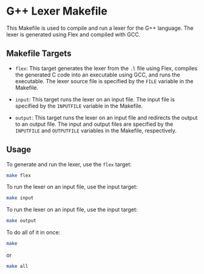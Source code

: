 # G++ Lexer Makefile

This Makefile is used to compile and run a lexer for the G++ language. The lexer is generated using Flex and compiled with GCC.

## Makefile Targets

- `flex`: This target generates the lexer from the `.l` file using Flex, compiles the generated C code into an executable using GCC, and runs the executable. The lexer source file is specified by the `FILE` variable in the Makefile.

- `input`: This target runs the lexer on an input file. The input file is specified by the `INPUTFILE` variable in the Makefile.

- `output`: This target runs the lexer on an input file and redirects the output to an output file. The input and output files are specified by the `INPUTFILE` and `OUTPUTFILE` variables in the Makefile, respectively.

## Usage

To generate and run the lexer, use the `flex` target:

```bash
make flex
```

To run the lexer on an input file, use the input target:
```bash
make input
```

To run the lexer on an input file, use the input target:
```bash
make output
```

To do all of it in once:
```bash
make
```
or
```bash
make all
```
